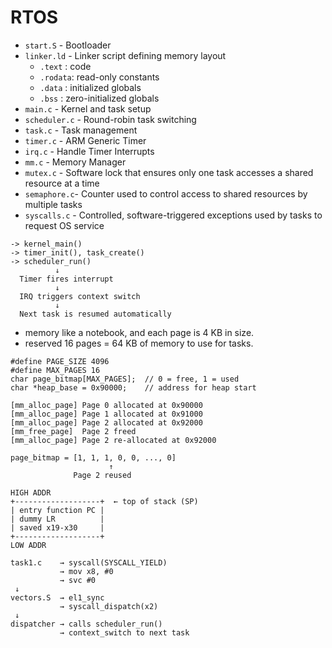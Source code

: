# RTOS

- `start.S`      - Bootloader
- `linker.ld`   - Linker script defining memory layout
  - `.text`  : code
  - `.rodata`: read-only constants
  - `.data`  : initialized globals
  - `.bss`   : zero-initialized globals
- `main.c`      - Kernel and task setup
- `scheduler.c` - Round-robin task switching
- `task.c` - Task management
- `timer.c` - ARM Generic Timer
- `irq.c` - Handle Timer Interrupts
- `mm.c` - Memory Manager
- `mutex.c` - Software lock that ensures only one task accesses a shared resource at a time
- `semaphore.c`- Counter used to control access to shared resources by multiple tasks
- `syscalls.c` - Controlled, software-triggered exceptions used by tasks to request OS service

```
-> kernel_main() 
-> timer_init(), task_create()
-> scheduler_run()
          ↓
  Timer fires interrupt
          ↓
  IRQ triggers context switch
          ↓
  Next task is resumed automatically
```

- memory like a notebook, and each page is 4 KB in size.
- reserved 16 pages = 64 KB of memory to use for tasks.
```
#define PAGE_SIZE 4096
#define MAX_PAGES 16
char page_bitmap[MAX_PAGES];  // 0 = free, 1 = used
char *heap_base = 0x90000;    // address for heap start

[mm_alloc_page] Page 0 allocated at 0x90000
[mm_alloc_page] Page 1 allocated at 0x91000
[mm_alloc_page] Page 2 allocated at 0x92000
[mm_free_page]  Page 2 freed
[mm_alloc_page] Page 2 re-allocated at 0x92000

page_bitmap = [1, 1, 1, 0, 0, ..., 0]
                      ↑
              Page 2 reused

HIGH ADDR
+-------------------+  ← top of stack (SP)
| entry function PC |
| dummy LR          |
| saved x19-x30     |
+-------------------+
LOW ADDR
```

```
task1.c    → syscall(SYSCALL_YIELD)
           → mov x8, #0
           → svc #0
 ↓
vectors.S  → el1_sync
           → syscall_dispatch(x2)
 ↓
dispatcher → calls scheduler_run()
           → context_switch to next task
```